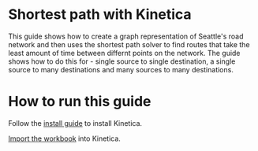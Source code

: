 # Shortest path with Kinetica
This guide shows how to create a graph representation of Seattle's road network and then uses the shortest path solver to find routes that take the least amount of time between differnt points on the network. The guide shows how to do this for - single source to single destination, a single source to many destinations and many sources to many destinations.

# How to run this guide
Follow the [install guide](add) to install Kinetica.

[Import the workbook](https://github.com/kineticadb/kinetica-workbooks#importing-workbooks) into Kinetica.
